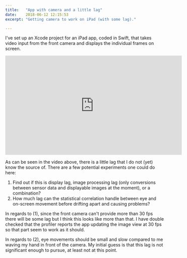 ```yaml
---
title:   "App with camera and a little lag"
date:    2018-06-12 12:15:53
excerpt: "Getting camera to work on iPad (with some lag)."

---
```

I've set up an Xcode project for an iPad app, coded in Swift, that takes
video input from the front camera and displays the individual frames on
screen.

<iframe width="560" height="315"
src="https://www.youtube.com/embed/sCoxR4UzHTM" frameborder="0"
allow="autoplay; encrypted-media" allowfullscreen></iframe>

As can be seen in the video above, there is a little lag that I do not
(yet) know the source of. There are a few potential experiments one could
do here:

1. Find out if this is display lag, image processing lag (only conversions
   between sensor data and displayable images at the moment), or a
   combination?
2. How much lag can the statistical correlation handle between eye and
   on-screen movement before drifting apart and causing problems?

In regards to (1), since the front camera can't provide more than 30 fps there
will be some lag but I think this looks like more than that. I have double
checked that the profiler reports the app updating the image view at 30
fps so that part seem to work as it should.

In regards to (2), eye movements should be small and slow compared to me
waving my hand in front of the camera. My initial guess is that this lag is
not significant enough to pursue, at least not at this point.
